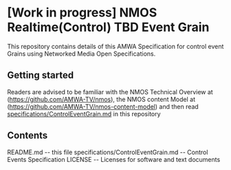 # **[Work in progress]** NMOS Realtime(Control) TBD Event Grain

This repository contains details of this AMWA Specification for control event Grains using Networked Media Open Specifications.

## Getting started

Readers are advised to be familiar with the NMOS Technical Overview at (https://github.com/AMWA-TV/nmos), the NMOS content Model at (https://github.com/AMWA-TV/nmos-content-model) and then read [specifications/ControlEventGrain.md](specifications/ControlEventGrain.md) in this repository

## Contents

README.md -- this file
specifications/ControlEventGrain.md -- Control Events Specification
LICENSE -- Licenses for software and text documents
